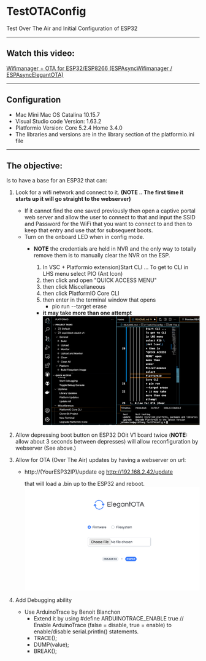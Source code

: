 # TestOTAConfig
 Test Over The Air and Initial Configuration of ESP32
___
 ## Watch this video:
 [Wifimanager + OTA for ESP32/ESP8266 \(ESPAsyncWifimanager \/ ESPAsyncElegantOTA\)](
 https://www.youtube.com/watch?v=UlRLTvl4DRc "A great site too")
___
## Configuration
* Mac Mini Mac OS Catalina 10.15.7 
* Visual Studio code Version: 1.63.2
* Platformio Version: Core 5.2.4  Home 3.4.0
* The libraries and versions are in the library section of the platformio.ini file 
___
## The objective:
 Is to have a base for an ESP32 that can:
1. Look for a wifi network and connect to it. 
__\(NOTE .. The first time   it starts up it will go straight to the webserver\)__
    * If it cannot find the one saved previously then open a captive portal web server and allow the user to connect to that and input the SSID and Password for the WiFi that you want to connect to and then to keep that entry and use that for subsequent boots.
    * Turn on the onboard LED when in config mode.
        * __NOTE__ the credentials are held in NVR and the only way to totally remove them is to manually clear the NVR on the ESP.
          
          1. In VSC + Platformio extension\)Start CLI ... To get to CLI in LHS menu select PIO \(Ant Icon\)
          2. then click and open "QUICK ACCESS MENU" 
          3. then click Miscellaneous 
          4.  then click PlatformIO Core CLI
          5. then enter in the terminal window that opens 
             * pio run --target erase
          * __it may take more than one attempt__
![See Here](images/img01.png)
1. Allow depressing boot button on ESP32 DOit V1 board twice \(__NOTE:__ allow about 3 seconds between depresses\) will allow reconfiguration by webserver \(See above.\)

2. Allow for OTA (Over The Air) updates by having a webserver on url:
   * http:\/\/(YourESP32IP)\/update 
     eg 
     http://192.168.2.42/update
     
     that will load a .bin up to the ESP32 and reboot.
![See Here](images/img02.png)

1. Add Debugging ability
   * Use ArduinoTrace by Benoit Blanchon
     * Extend it by using #define ARDUINOTRACE_ENABLE true \/\/ Enable ArduinoTrace \(false = disable, true = enable\) to enable\/disable serial.println\(\) statements.
     * TRACE();
     * DUMP(value);
     * BREAK();

